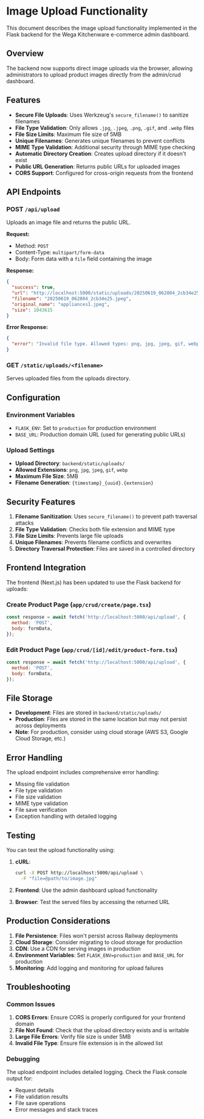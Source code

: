 # Image Upload Functionality

This document describes the image upload functionality implemented in the Flask backend for the Wega Kitchenware e-commerce admin dashboard.

## Overview

The backend now supports direct image uploads via the browser, allowing administrators to upload product images directly from the admin/crud dashboard.

## Features

- **Secure File Uploads**: Uses Werkzeug's `secure_filename()` to sanitize filenames
- **File Type Validation**: Only allows `.jpg`, `.jpeg`, `.png`, `.gif`, and `.webp` files
- **File Size Limits**: Maximum file size of 5MB
- **Unique Filenames**: Generates unique filenames to prevent conflicts
- **MIME Type Validation**: Additional security through MIME type checking
- **Automatic Directory Creation**: Creates upload directory if it doesn't exist
- **Public URL Generation**: Returns public URLs for uploaded images
- **CORS Support**: Configured for cross-origin requests from the frontend

## API Endpoints

### POST `/api/upload`

Uploads an image file and returns the public URL.

**Request:**
- Method: `POST`
- Content-Type: `multipart/form-data`
- Body: Form data with a `file` field containing the image

**Response:**
```json
{
  "success": true,
  "url": "http://localhost:5000/static/uploads/20250619_062804_2cb34e25.jpeg",
  "filename": "20250619_062804_2cb34e25.jpeg",
  "original_name": "appliances1.jpeg",
  "size": 1043615
}
```

**Error Response:**
```json
{
  "error": "Invalid file type. Allowed types: png, jpg, jpeg, gif, webp"
}
```

### GET `/static/uploads/<filename>`

Serves uploaded files from the uploads directory.

## Configuration

### Environment Variables

- `FLASK_ENV`: Set to `production` for production environment
- `BASE_URL`: Production domain URL (used for generating public URLs)

### Upload Settings

- **Upload Directory**: `backend/static/uploads/`
- **Allowed Extensions**: `png`, `jpg`, `jpeg`, `gif`, `webp`
- **Maximum File Size**: 5MB
- **Filename Generation**: `{timestamp}_{uuid}.{extension}`

## Security Features

1. **Filename Sanitization**: Uses `secure_filename()` to prevent path traversal attacks
2. **File Type Validation**: Checks both file extension and MIME type
3. **File Size Limits**: Prevents large file uploads
4. **Unique Filenames**: Prevents filename conflicts and overwrites
5. **Directory Traversal Protection**: Files are saved in a controlled directory

## Frontend Integration

The frontend (Next.js) has been updated to use the Flask backend for uploads:

### Create Product Page (`app/crud/create/page.tsx`)
```javascript
const response = await fetch('http://localhost:5000/api/upload', {
  method: 'POST',
  body: formData,
});
```

### Edit Product Page (`app/crud/[id]/edit/product-form.tsx`)
```javascript
const response = await fetch('http://localhost:5000/api/upload', {
  method: 'POST',
  body: formData,
});
```

## File Storage

- **Development**: Files are stored in `backend/static/uploads/`
- **Production**: Files are stored in the same location but may not persist across deployments
- **Note**: For production, consider using cloud storage (AWS S3, Google Cloud Storage, etc.)

## Error Handling

The upload endpoint includes comprehensive error handling:

- Missing file validation
- File type validation
- File size validation
- MIME type validation
- File save verification
- Exception handling with detailed logging

## Testing

You can test the upload functionality using:

1. **cURL**:
   ```bash
   curl -X POST http://localhost:5000/api/upload \
     -F "file=@path/to/image.jpg"
   ```

2. **Frontend**: Use the admin dashboard upload functionality

3. **Browser**: Test the served files by accessing the returned URL

## Production Considerations

1. **File Persistence**: Files won't persist across Railway deployments
2. **Cloud Storage**: Consider migrating to cloud storage for production
3. **CDN**: Use a CDN for serving images in production
4. **Environment Variables**: Set `FLASK_ENV=production` and `BASE_URL` for production
5. **Monitoring**: Add logging and monitoring for upload failures

## Troubleshooting

### Common Issues

1. **CORS Errors**: Ensure CORS is properly configured for your frontend domain
2. **File Not Found**: Check that the upload directory exists and is writable
3. **Large File Errors**: Verify file size is under 5MB
4. **Invalid File Type**: Ensure file extension is in the allowed list

### Debugging

The upload endpoint includes detailed logging. Check the Flask console output for:
- Request details
- File validation results
- File save operations
- Error messages and stack traces 